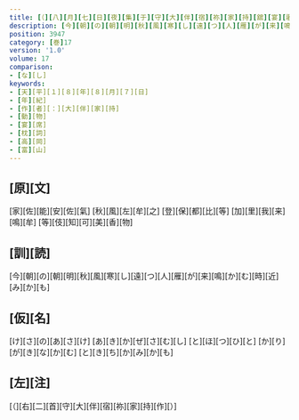 ```yaml
---
title: [（][八][月][七][日][夜][集][于][守][大][伴][宿][祢][家][持][舘][宴][歌][）]
description: [今][朝][の][朝][明][秋][風][寒][し][遠][つ][人][雁][が][来][鳴][か][む][時][近][み][か][も]
position: 3947
category: [巻]17
version: '1.0'
volume: 17
comparison:
- [な][し]
keywords:
- [天][平][１][８][年][８][月][７][日]
- [年][紀]
- [作][者][：][大][伴][家][持]
- [動][物]
- [宴][席]
- [枕][詞]
- [高][岡]
- [富][山]
---
```


## [原][文]

[家][佐][能][安][佐][氣] [秋][風][左][牟][之] [登][保][都][比][等] [加][里][我][来][鳴][牟] [等][伎][知][可][美][香][物]

## [訓][読]

[今][朝][の][朝][明][秋][風][寒][し][遠][つ][人][雁][が][来][鳴][か][む][時][近][み][か][も]

## [仮][名]

[け][さ][の][あ][さ][け] [あ][き][か][ぜ][さ][む][し] [と][ほ][つ][ひ][と] [か][り][が][き][な][か][む] [と][き][ち][か][み][か][も]

## [左][注]

[（][右][二][首][守][大][伴][宿][祢][家][持][作][）]
